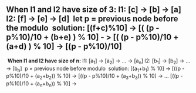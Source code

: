 **When l1 and l2 have size of 3:**
l1: [c] -> [b] -> [a]
l2: [f] -> [e] -> [d]
​
let p = previous node before the modulo
​
solution:
[(f+c)%10] ->
[**(** (p - p%10)/10 + (b+e) **)** % 10] - >
[**(** (p - p%10)/10 + (a+d) **)** % 10] ->
[(p - p%10)/10]
​
-----------------------------------------------------
​
**When l1 and l2 have size of n:**
l1: [a<sub>1</sub>] -> [a<sub>2</sub>] -> ... -> [a<sub>n</sub>]
l2: [b<sub>1</sub>] -> [b<sub>2</sub>] -> ... -> [b<sub>n</sub>]
​
p = previous node before modulo
​
solution:
[(a<sub>1</sub>+b<sub>1</sub>) % 10] ->
[((p - p%10)/10 + (a<sub>2</sub>+b<sub>2</sub>)) % 10] ->
[((p - p%10)/10 + (a<sub>3</sub>+b<sub>3</sub>)) % 10] ->
...
[((p - p%10)/10 + (a<sub>n</sub>+b<sub>n</sub>)) % 10] ->